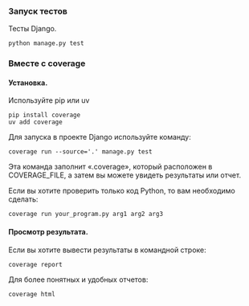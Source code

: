 ### Запуск тестов

Тесты Django.

```shell
python manage.py test
```

### Вместе с coverage

#### Установка.

Используйте pip или uv

```shell
pip install coverage
uv add coverage
```

Для запуска в проекте Django используйте команду:

```shell
coverage run --source='.' manage.py test
```

Эта команда заполнит «.coverage», который расположен в COVERAGE_FILE,
а затем вы можете увидеть результаты или отчет. 

Если вы хотите проверить только код Python, то вам необходимо сделать:

```shell
coverage run your_program.py arg1 arg2 arg3
```

#### Просмотр результата.

Если вы хотите вывести результаты в командной строке:

```shell
coverage report
```

Для более понятных и удобных отчетов:

```shell
coverage html
```